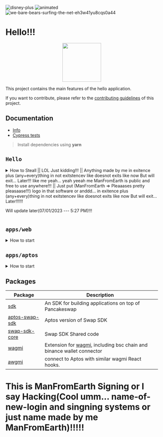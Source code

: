
![disney-plus](https://user-images.githubusercontent.com/103621682/211145362-eaef93bc-8b4f-45d5-8b93-5bd86a8908df.jpg)
![animated](https://user-images.githubusercontent.com/103621682/211145427-e6087434-d7ea-48b8-837b-0b610be67412.jpg)
![we-bare-bears-surfing-the-net-eh3w41yu8cqs0a44](https://user-images.githubusercontent.com/103621682/211145531-d814bab2-7c7f-46af-b9e6-9a590e38b5be.jpg)

# Hello!!!
<p align="center">
  <a href="https://hello-01.vercel.com">
      <img src="https://user-images.githubusercontent.com/103621682/211145609-e164f393-9eb5-4ec7-9d4c-7e9dc22cee44.png" height="128">
  </a>
</p>

This project contains the main features of the hello application.

If you want to contribute, please refer to the [contributing guidelines](./CONTRIBUTING.md) of this project.

## Documentation

- [Info](doc/Info.md)
- [Cypress tests](doc/Cypress.md)

> Install dependencies using **yarn**

## `Hello`
<details>
<summary>
How to Steall || LOL Just kidding!!! || Anything made by me in exitence plus (any+every)thing in not exitstencev like doesnot exits like now But will exit... Later!!! like me yeah... yeah yeeah me ManFromEarth is public and free to use anywhere!!! || Just put (ManFromEarth => Pleaaases pretty pleasaase!!!) logo in that software or anddd...  in exitence plus (any+every)thing in not exitstencev like doesnot exits like now But will exit... Later!!!!!!

  Will update later(07/01/2023 --- 5:27 PM)!!!</summary>

```sh
yarn
```

start the development server
```sh
yarn run dev
```

build with production mode
```sh
yarn turbo run build --filter=aptos-web

# start the application after build
1. aptos/web/.next
2. dist/web/.next
3. apps/web/.next
4. web/.next
5. /.next
  
```
</details>

## `apps/web`
<details>
<summary>
How to start
</summary>

```sh
yarn
```

start the development server
```sh
yarn dev
```

build with production mode
```sh
yarn build

# start the application after build
yarn start
```
</details>

## `apps/aptos`
<details>
<summary>
How to start
</summary>

```sh
yarn dev:aptos
```
```sh
yarn turbo run build --filter=aptos-web
```
</details>


## Packages

| Package                                                       | Description                                                                                                            |
|---------------------------------------------------------------|------------------------------------------------------------------------------------------------------------------------|
| [sdk](/packages/swap-sdk)                                     | An SDK for building applications on top of Pancakeswap                                                                 |
| [aptos-swap-sdk](/packages/aptos-swap-sdk)                    | Aptos version of Swap SDK                                                                                              |
| [swap-sdk-core](/packages/swap-sdk-core)                      | Swap SDK Shared code                                                                                                   |
| [wagmi](/packages/wagmi)                                      | Extension for [wagmi](https://github.com/wagmi-dev/wagmi), including bsc chain and binance wallet connector            |
| [awgmi](/packages/awgmi)                                      | connect to Aptos with similar wagmi React hooks.                                                                       |

# This is ManFromEarth Signing or I say Hacking(Cool umm... name-of-new-login and singning systems or just name made by me ManFromEarth)!!!!!
